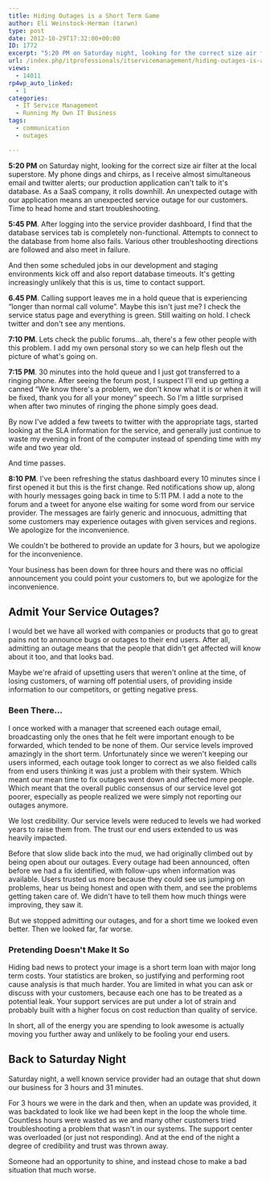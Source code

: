 ```yaml
---
title: Hiding Outages is a Short Term Game
author: Eli Weinstock-Herman (tarwn)
type: post
date: 2012-10-29T17:32:00+00:00
ID: 1772
excerpt: "5:20 PM on Saturday night, looking for the correct size air filter at the local superstore. My phone dings and chirps, as I receive almost simultaneous email and twitter alerts; our production application can't talk to it's database. As a SaaS company, it rolls downhill. An unexpected outage with our application means an unexpected service outage for our customers. Time to head home and start troubleshooting."
url: /index.php/itprofessionals/itservicemanagement/hiding-outages-is-a-short/
views:
  - 14011
rp4wp_auto_linked:
  - 1
categories:
  - IT Service Management
  - Running My Own IT Business
tags:
  - communication
  - outages

---
```

**5:20 PM** on Saturday night, looking for the correct size air filter at the local superstore. My phone dings and chirps, as I receive almost simultaneous email and twitter alerts; our production application can't talk to it's database. As a SaaS company, it rolls downhill. An unexpected outage with our application means an unexpected service outage for our customers. Time to head home and start troubleshooting.

**5:45 PM**. After logging into the service provider dashboard, I find that the database services tab is completely non-functional. Attempts to connect to the database from home also fails. Various other troubleshooting directions are followed and also meet in failure.

And then some scheduled jobs in our development and staging environments kick off and also report database timeouts. It's getting increasingly unlikely that this is us, time to contact support.

**6.45 PM**. Calling support leaves me in a hold queue that is experiencing “longer than normal call volume”. Maybe this isn't just me? I check the service status page and everything is green. Still waiting on hold. I check twitter and don't see any mentions. 

**7:10 PM**. Lets check the public forums…ah, there's a few other people with this problem. I add my own personal story so we can help flesh out the picture of what's going on. 

**7:15 PM**. 30 minutes into the hold queue and I just got transferred to a ringing phone. After seeing the forum post, I suspect I'll end up getting a canned “We know there's a problem, we don't know what it is or when it will be fixed, thank you for all your money” speech. So I'm a little surprised when after two minutes of ringing the phone simply goes dead. 

By now I've added a few tweets to twitter with the appropriate tags, started looking at the SLA information for the service, and generally just continue to waste my evening in front of the computer instead of spending time with my wife and two year old. 

And time passes.

**8:10 PM**. I've been refreshing the status dashboard every 10 minutes since I first opened it but this is the first change. Red notifications show up, along with hourly messages going back in time to 5:11 PM. I add a note to the forum and a tweet for anyone else waiting for some word from our service provider. The messages are fairly generic and innocuous, admitting that some customers may experience outages with given services and regions. We apologize for the inconvenience.

We couldn't be bothered to provide an update for 3 hours, but we apologize for the inconvenience.

Your business has been down for three hours and there was no official announcement you could point your customers to, but we apologize for the inconvenience.

## Admit Your Service Outages?

I would bet we have all worked with companies or products that go to great pains not to announce bugs or outages to their end users. After all, admitting an outage means that the people that didn't get affected will know about it too, and that looks bad.

Maybe we're afraid of upsetting users that weren't online at the time, of losing customers, of warning off potential users, of providing inside information to our competitors, or getting negative press.

### Been There…

I once worked with a manager that screened each outage email, broadcasting only the ones that he felt were important enough to be forwarded, which tended to be none of them. Our service levels improved amazingly in the short term. Unfortunately since we weren't keeping our users informed, each outage took longer to correct as we also fielded calls from end users thinking it was just a problem with their system. Which meant our mean time to fix outages went down and affected more people. Which meant that the overall public consensus of our service level got poorer, especially as people realized we were simply not reporting our outages anymore. 

We lost credibility. Our service levels were reduced to levels we had worked years to raise them from. The trust our end users extended to us was heavily impacted. 

Before that slow slide back into the mud, we had originally climbed out by being open about our outages. Every outage had been announced, often before we had a fix identified, with follow-ups when information was available. Users trusted us more because they could see us jumping on problems, hear us being honest and open with them, and see the problems getting taken care of. We didn't have to tell them how much things were improving, they saw it. 

But we stopped admitting our outages, and for a short time we looked even better. Then we looked far, far worse.

### Pretending Doesn't Make It So

Hiding bad news to protect your image is a short term loan with major long term costs. Your statistics are broken, so justifying and performing root cause analysis is that much harder. You are limited in what you can ask or discuss with your customers, because each one has to be treated as a potential leak. Your support services are put under a lot of strain and probably built with a higher focus on cost reduction than quality of service.

In short, all of the energy you are spending to look awesome is actually moving you further away and unlikely to be fooling your end users.

## Back to Saturday Night

Saturday night, a well known service provider had an outage that shut down our business for 3 hours and 31 minutes. 

For 3 hours we were in the dark and then, when an update was provided, it was backdated to look like we had been kept in the loop the whole time. Countless hours were wasted as we and many other customers tried troubleshooting a problem that wasn't in our systems. The support center was overloaded (or just not responding). And at the end of the night a degree of credibility and trust was thrown away.

Someone had an opportunity to shine, and instead chose to make a bad situation that much worse.